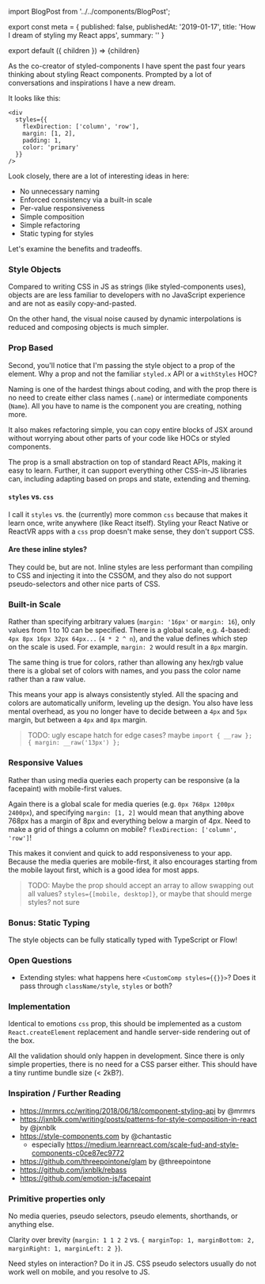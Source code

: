 import BlogPost from '../../components/BlogPost';

export const meta = {
  published: false,
  publishedAt: '2019-01-17',
  title: 'How I dream of styling my React apps',
  summary: ''
}

export default ({ children }) => <BlogPost meta={meta}>{children}</BlogPost>

As the co-creator of styled-components I have spent the past four years thinking about styling React components. Prompted by a lot of conversations and inspirations I have a new dream.

It looks like this:

```JS
<div
  styles={{
    flexDirection: ['column', 'row'],
    margin: [1, 2],
    padding: 1,
    color: 'primary'
  }}
/>
```

Look closely, there are a lot of interesting ideas in here:

- No unnecessary naming
- Enforced consistency via a built-in scale
- Per-value responsiveness
- Simple composition
- Simple refactoring
- Static typing for styles

Let's examine the benefits and tradeoffs.

### Style Objects

Compared to writing CSS in JS as strings (like styled-components uses), objects are are less familiar to developers with no JavaScript experience and are not as easily copy-and-pasted.

On the other hand, the visual noise caused by dynamic interpolations is reduced and composing objects is much simpler.

### Prop Based

Second, you'll notice that I'm passing the style object to a prop of the element. Why a prop and not the familiar `styled.x` API or a `withStyles` HOC? 

Naming is one of the hardest things about coding, and with the prop there is no need to create either class names (`.name`) or intermediate components (`Name`). All you have to name is the component you are creating, nothing more.

It also makes refactoring simple, you can copy entire blocks of JSX around without worrying about other parts of your code like HOCs or styled components.

The prop is a small abstraction on top of standard React APIs, making it easy to learn. Further, it can support everything other CSS-in-JS libraries can, including adapting based on props and state, extending and theming.

#### `styles` vs. `css`

I call it `styles` vs. the (currently) more common `css` because that makes it learn once, write anywhere (like React itself). Styling your React Native or ReactVR apps with a `css` prop doesn't make sense, they don't support CSS.

#### Are these inline styles?

They could be, but are not. Inline styles are less performant than compiling to CSS and injecting it into the CSSOM, and they also do not support pseudo-selectors and other nice parts of CSS.

### Built-in Scale

Rather than specifying arbitrary values (`margin: '16px'` or `margin: 16`), only values from 1 to 10 can be specified. There is a global scale, e.g. 4-based: `4px 8px 16px 32px 64px...` (`4 * 2 ^ n`), and the value defines which step on the scale is used. For example, `margin: 2` would result in a `8px` margin.

The same thing is true for colors, rather than allowing any hex/rgb value there is a global set of colors with names, and you pass the color name rather than a raw value.

This means your app is always consistently styled. All the spacing and colors are automatically uniform, leveling up the design. You also have less mental overhead, as you no longer have to decide between a `4px` and `5px` margin, but between a `4px` and `8px` margin.

> TODO: ugly escape hatch for edge cases? maybe `import { __raw }; { margin: __raw('13px') };`

### Responsive Values

Rather than using media queries each property can be responsive (a la facepaint) with mobile-first values.

Again there is a global scale for media queries (e.g. `0px 768px 1200px 2400px`), and specifying `margin: [1, 2]` would mean that anything above 768px has a margin of 8px and everything below a margin of 4px. Need to make a grid of things a column on mobile? `flexDirection: ['column', 'row']`!

This makes it convient and quick to add responsiveness to your app. Because the media queries are mobile-first, it also encourages starting from the mobile layout first, which is a good idea for most apps.

> TODO: Maybe the prop should accept an array to allow swapping out all values? `styles={[mobile, desktop]}`, or maybe that should merge styles? not sure

### Bonus: Static Typing

The style objects can be fully statically typed with TypeScript or Flow! 

### Open Questions

- Extending styles: what happens here `<CustomComp styles={{}}>`? Does it pass through `className/style`, `styles` or both?

### Implementation

Identical to emotions `css` prop, this should be implemented as a custom `React.createElement` replacement and handle server-side rendering out of the box.

All the validation should only happen in development. Since there is only simple properties, there is no need for a CSS parser either. This should have a tiny runtime bundle size (< 2kB?).
 
### Inspiration / Further Reading

- https://mrmrs.cc/writing/2018/06/18/component-styling-api by @mrmrs
- https://jxnblk.com/writing/posts/patterns-for-style-composition-in-react by @jxnblk
- https://style-components.com by @chantastic
  - especially https://medium.learnreact.com/scale-fud-and-style-components-c0ce87ec9772
- https://github.com/threepointone/glam by @threepointone
- https://github.com/jxnblk/rebass
- https://github.com/emotion-js/facepaint

### Primitive properties only

No media queries, pseudo selectors, pseudo elements, shorthands, or anything else. 

Clarity over brevity (`margin: 1 1 2 2` vs. `{ marginTop: 1, marginBottom: 2, marginRight: 1, marginLeft: 2 }`). 

Need styles on interaction? Do it in JS. CSS pseudo selectors usually do not work well on mobile, and you resolve to JS.
